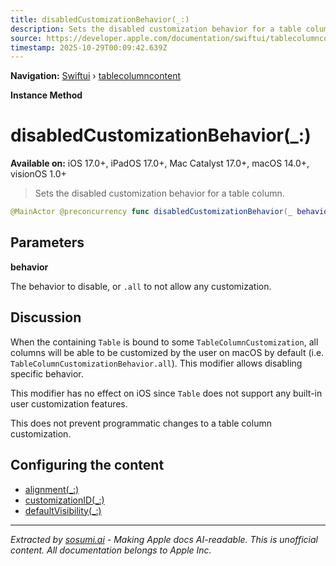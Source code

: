 ```yaml
---
title: disabledCustomizationBehavior(_:)
description: Sets the disabled customization behavior for a table column.
source: https://developer.apple.com/documentation/swiftui/tablecolumncontent/disabledcustomizationbehavior(_:)
timestamp: 2025-10-29T00:09:42.639Z
---
```


**Navigation:** [Swiftui](/documentation/swiftui) › [tablecolumncontent](/documentation/swiftui/tablecolumncontent)

**Instance Method**

# disabledCustomizationBehavior(_:)

**Available on:** iOS 17.0+, iPadOS 17.0+, Mac Catalyst 17.0+, macOS 14.0+, visionOS 1.0+

> Sets the disabled customization behavior for a table column.

```swift
@MainActor @preconcurrency func disabledCustomizationBehavior(_ behavior: TableColumnCustomizationBehavior) -> some TableColumnContent<Self.TableRowValue, Self.TableColumnSortComparator>
```

## Parameters

**behavior**

The behavior to disable, or `.all` to not allow any customization.



## Discussion

When the containing `Table` is bound to some `TableColumnCustomization`, all columns will be able to be customized by the user on macOS by default (i.e. `TableColumnCustomizationBehavior.all`). This modifier allows disabling specific behavior.

This modifier has no effect on iOS since `Table` does not support any built-in user customization features.

This does not prevent programmatic changes to a table column customization.

## Configuring the content

- [alignment(_:)](/documentation/swiftui/tablecolumncontent/alignment(_:))
- [customizationID(_:)](/documentation/swiftui/tablecolumncontent/customizationid(_:))
- [defaultVisibility(_:)](/documentation/swiftui/tablecolumncontent/defaultvisibility(_:))

---

*Extracted by [sosumi.ai](https://sosumi.ai) - Making Apple docs AI-readable.*
*This is unofficial content. All documentation belongs to Apple Inc.*
